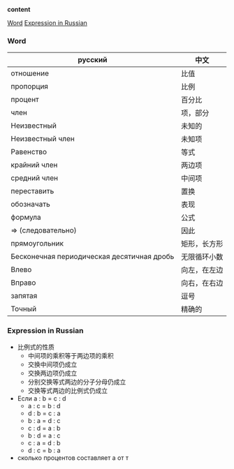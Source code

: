 **content**

[Word](#word)
[Expression in Russian](#expression-in-Russian)

### Word

| русский                                    | 中文     |
|--------------------------------------------|--------|
| отношение                                  | 比值     |
| пропорция                                  | 比例     |
| процент                                    | 百分比    |
| член                                       | 项，部分   |
| Неизвестный                                | 未知的    |
| Неизвестный член                           | 未知项    |
| Равенство                                  | 等式     |
| крайний член                               | 两边项    |
| средний член                               | 中间项    |
| переставить                                | 置换     |
| обозначать                                 | 表现     |
| формула                                    | 公式     |
| ⇒ \(следовательно\)                        | 因此     |
| прямоугольник                              | 矩形，长方形 |
| Бесконечная периодическая десятичная дробь | 无限循环小数 |
| Влево                                      | 向左，在左边 |
| Вправо                                     | 向右，在右边 |
| запятая                                    | 逗号     |
| Точный                                     | 精确的    |

### Expression in Russian

- 比例式的性质
  - 中间项的乘积等于两边项的乘积
  - 交换中间项仍成立
  - 交换两边项仍成立
  - 分别交换等式两边的分子分母仍成立
  - 交换等式两边的比例式仍成立
- Если а : b = с : d
  - a : с = b : d
  - d : b = с : а
  - b : a = d : c
  - с : d = a : b
  - b : d = a : c
  - с : а = d : b
  - d : с = b : a
- сколько процентов составляет а от т
